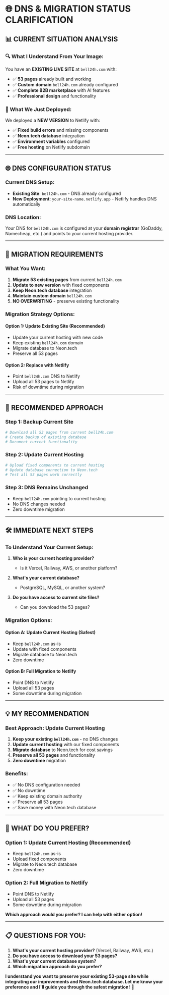 # 🌐 **DNS & MIGRATION STATUS CLARIFICATION**

## 📊 **CURRENT SITUATION ANALYSIS**

### **🔍 What I Understand From Your Image:**

You have an **EXISTING LIVE SITE** at `bell24h.com` with:
- ✅ **53 pages** already built and working
- ✅ **Custom domain** `bell24h.com` already configured
- ✅ **Complete B2B marketplace** with AI features
- ✅ **Professional design** and functionality

### **🚀 What We Just Deployed:**

We deployed a **NEW VERSION** to Netlify with:
- ✅ **Fixed build errors** and missing components
- ✅ **Neon.tech database** integration
- ✅ **Environment variables** configured
- ✅ **Free hosting** on Netlify subdomain

---

## 🌐 **DNS CONFIGURATION STATUS**

### **Current DNS Setup:**
- **Existing Site**: `bell24h.com` - DNS already configured
- **New Deployment**: `your-site-name.netlify.app` - Netlify handles DNS automatically

### **DNS Location:**
Your DNS for `bell24h.com` is configured at your **domain registrar** (GoDaddy, Namecheap, etc.) and points to your current hosting provider.

---

## 🔄 **MIGRATION REQUIREMENTS**

### **What You Want:**
1. **Migrate 53 existing pages** from current `bell24h.com`
2. **Update to new version** with fixed components
3. **Keep Neon.tech database** integration
4. **Maintain custom domain** `bell24h.com`
5. **NO OVERWRITING** - preserve existing functionality

### **Migration Strategy Options:**

#### **Option 1: Update Existing Site (Recommended)**
- Update your current hosting with new code
- Keep existing `bell24h.com` domain
- Migrate database to Neon.tech
- Preserve all 53 pages

#### **Option 2: Replace with Netlify**
- Point `bell24h.com` DNS to Netlify
- Upload all 53 pages to Netlify
- Risk of downtime during migration

---

## 🎯 **RECOMMENDED APPROACH**

### **Step 1: Backup Current Site**
```bash
# Download all 53 pages from current bell24h.com
# Create backup of existing database
# Document current functionality
```

### **Step 2: Update Current Hosting**
```bash
# Upload fixed components to current hosting
# Update database connection to Neon.tech
# Test all 53 pages work correctly
```

### **Step 3: DNS Remains Unchanged**
- Keep `bell24h.com` pointing to current hosting
- No DNS changes needed
- Zero downtime migration

---

## 🛠️ **IMMEDIATE NEXT STEPS**

### **To Understand Your Current Setup:**

1. **Who is your current hosting provider?**
   - Is it Vercel, Railway, AWS, or another platform?

2. **What's your current database?**
   - PostgreSQL, MySQL, or another system?

3. **Do you have access to current site files?**
   - Can you download the 53 pages?

### **Migration Options:**

#### **Option A: Update Current Hosting (Safest)**
- Keep `bell24h.com` as-is
- Update with fixed components
- Migrate database to Neon.tech
- Zero downtime

#### **Option B: Full Migration to Netlify**
- Point DNS to Netlify
- Upload all 53 pages
- Some downtime during migration

---

## 💡 **MY RECOMMENDATION**

### **Best Approach: Update Current Hosting**

1. **Keep your existing `bell24h.com`** - no DNS changes
2. **Update current hosting** with our fixed components
3. **Migrate database** to Neon.tech for cost savings
4. **Preserve all 53 pages** and functionality
5. **Zero downtime** migration

### **Benefits:**
- ✅ No DNS configuration needed
- ✅ No downtime
- ✅ Keep existing domain authority
- ✅ Preserve all 53 pages
- ✅ Save money with Neon.tech database

---

## 🚀 **WHAT DO YOU PREFER?**

### **Option 1: Update Current Hosting (Recommended)**
- Keep `bell24h.com` as-is
- Upload fixed components
- Migrate to Neon.tech database
- Zero downtime

### **Option 2: Full Migration to Netlify**
- Point DNS to Netlify
- Upload all 53 pages
- Some downtime during migration

**Which approach would you prefer? I can help with either option!**

---

## 📋 **QUESTIONS FOR YOU:**

1. **What's your current hosting provider?** (Vercel, Railway, AWS, etc.)
2. **Do you have access to download your 53 pages?**
3. **What's your current database system?**
4. **Which migration approach do you prefer?**

**I understand you want to preserve your existing 53-page site while integrating our improvements and Neon.tech database. Let me know your preference and I'll guide you through the safest migration!** 🚀

